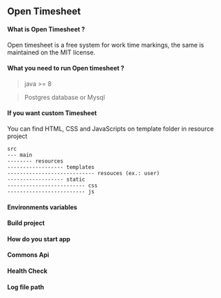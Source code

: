 ## Open Timesheet

#### What is Open Timesheet ? 

Open timesheet is a free system for work time markings,
the same is maintained on the MIT license.

#### What you need to run Open timesheet ?

> java >= 8

> Postgres database or Mysql

#### If you want custom Timesheet

You can find HTML, CSS and JavaScripts on template folder in resource project

```text
src
--- main
-------- resources
------------------ templates
---------------------------- resouces (ex.: user)
------------------ static
------------------------- css
------------------------- js
```

#### Environments variables

#### Build project

#### How do you start app

#### Commons Api

#### Health Check 

#### Log file path
